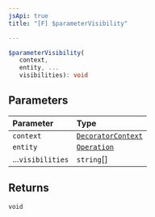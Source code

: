 ```yaml
---
jsApi: true
title: "[F] $parameterVisibility"

---
```

```ts
$parameterVisibility(
   context, 
   entity, ...
   visibilities): void
```

## Parameters

| Parameter | Type |
| :------ | :------ |
| `context` | [`DecoratorContext`](../interfaces/DecoratorContext.md) |
| `entity` | [`Operation`](../interfaces/Operation.md) |
| ...`visibilities` | `string`[] |

## Returns

`void`
